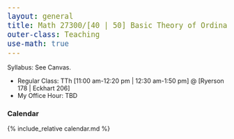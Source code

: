 ```yaml
---
layout: general
title: Math 27300/[40 | 50] Basic Theory of Ordinary Differential Equations
outer-class: Teaching
use-math: true
---
```


Syllabus: See Canvas.

- Regular Class: TTh [11:00 am-12:20 pm \| 12:30 am-1:50 pm] @ [Ryerson 178 \| Eckhart 206]
- My Office Hour: TBD

### Calendar

<style>
    table, th, td {
        border: 1px solid black;
        /* border-collapse: collapse; */
    }
    th, td {
        padding: .8em;
    }
    td {
        width: 16.67%;
    }
    tr {
        height: 5em;
    }
    code {
        font-size: 1.2em;
        color: #BF5700;
    }
</style>

{% include_relative calendar.md %}